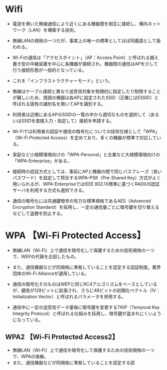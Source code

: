 # Wifi
- 電波を用いた無線通信により近くにある機器間を相互に接続し、構内ネットワーク（LAN）を構築する技術。
- 無線LANの規格の一つだが、事実上の唯一の標準としてほぼ同義語として扱われる。

- Wi-Fiの通信は「アクセスポイント」（AP：Access Point）と呼ばれる据え置き型の中継装置を中心に各機器が接続され、機器間の通信はAPを介して行う接続形態が一般的となっている。
- これを「インフラストラクチャーモード」という。

- 無線はケーブル接続と異なり送受信対象を物理的に指定したり制限することが難しいため、周囲の機器は各APに設定されたSSID（正確にはESSID）と呼ばれる固有の識別名を用いてAPを識別する。
- 利用者は近隣にあるAPのSSIDの一覧の中から適切なものを選択して（あるいはSSIDを直接入力・指定して）接続を申請する。

- Wi-Fiでは利用者の認証や通信の暗号化についての技術仕様として「WPA」（Wi-Fi Protected Access）を定めており、多くの機器が標準で対応している。
- 家庭など小規模環境向けの「WPA-Personal」と企業など大規模環境向けの「WPA-Enterprise」がある。

- 接続時の認証方式としては、事前にAPと機器の間で同じパスフレーズ（長いパスワード）を設定して照合するWPA-PSK（Pre-Shared Key）方式がよく用いられるが、WPA-EnterpriseではIEEE 802.1X標準に基づくRADIUS認証サーバを利用する方式も選択できる。

- 通信の暗号化には共通鍵暗号の有力な標準規格であるAES（Advanced Encryption Standard）を採用し、一定の通信量ごとに暗号鍵を切り替えるなどして盗聴を防止する。


# WPA 【Wi-Fi Protected Access】
- 無線LAN（Wi-Fi）上で通信を暗号化して保護するための技術規格の一つで、WEPの代替を企図したもの。
- また、通信機器などが同規格に準拠していることを認定する認証制度。業界団体のWi-Fi Allianceが運用している。

- 通信の暗号化そのものはWEPと同じRC4アルゴリズムをベースとしているが、鍵長が128ビットに拡張され、さらに48ビットの初期化ベクトル（IV：Initialization Vector）と呼ばれるパラメータを併用する。
- 通信中に一定の送受信データ量毎に暗号鍵を変更するTKIP（Temporal Key Integrity Protocol）と呼ばれる仕組みを採用し、暗号鍵が盗まれにくいようになっている。

## WPA2 【Wi-Fi Protected Access2】
- 無線LAN（Wi-Fi）上で通信を暗号化して保護するための技術規格の一つで、WPAの後継。
- また、通信機器などが同規格に準拠していることを認定する認
